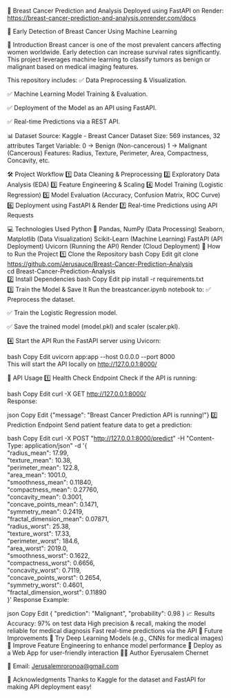 📌 Breast Cancer Prediction and Analysis
Deployed using FastAPI on Render: https://breast-cancer-prediction-and-analysis.onrender.com/docs


🏥 Early Detection of Breast Cancer Using Machine Learning


📌 Introduction
Breast cancer is one of the most prevalent cancers affecting women worldwide. Early detection can increase survival rates significantly. This project leverages machine learning to classify tumors as benign or malignant based on medical imaging features.

This repository includes:
✅ Data Preprocessing & Visualization.

✅ Machine Learning Model Training & Evaluation.

✅ Deployment of the Model as an API using FastAPI.

✅ Real-time Predictions via a REST API.


📊 Dataset
Source: Kaggle - Breast Cancer Dataset
Size: 569 instances, 32 attributes
Target Variable:
0 → Benign (Non-cancerous)
1 → Malignant (Cancerous)
Features: Radius, Texture, Perimeter, Area, Compactness, Concavity, etc.


🛠 Project Workflow
1️⃣ Data Cleaning & Preprocessing
2️⃣ Exploratory Data Analysis (EDA)
3️⃣ Feature Engineering & Scaling
4️⃣ Model Training (Logistic Regression)
5️⃣ Model Evaluation (Accuracy, Confusion Matrix, ROC Curve)
6️⃣ Deployment using FastAPI & Render
7️⃣ Real-time Predictions using API Requests

💻 Technologies Used
Python 🐍
Pandas, NumPy (Data Processing)
Seaborn, Matplotlib (Data Visualization)
Scikit-Learn (Machine Learning)
FastAPI (API Deployment)
Uvicorn (Running the API)
Render (Cloud Deployment)
🚀 How to Run the Project
1️⃣ Clone the Repository
bash
Copy
Edit
git clone https://github.com/Jerusauce/Breast-Cancer-Prediction-Analysis  
cd Breast-Cancer-Prediction-Analysis  
2️⃣ Install Dependencies
bash
Copy
Edit
pip install -r requirements.txt  
3️⃣ Train the Model & Save It
Run the breastcancer.ipynb notebook to:
✅ Preprocess the dataset.

✅ Train the Logistic Regression model.

✅ Save the trained model (model.pkl) and scaler (scaler.pkl).

4️⃣ Start the API
Run the FastAPI server using Uvicorn:

bash
Copy
Edit
uvicorn app:app --host 0.0.0.0 --port 8000  
This will start the API locally on http://127.0.0.1:8000/

📡 API Usage
1️⃣ Health Check Endpoint
Check if the API is running:

bash
Copy
Edit
curl -X GET http://127.0.0.1:8000/  
Response:

json
Copy
Edit
{"message": "Breast Cancer Prediction API is running!"}
2️⃣ Prediction Endpoint
Send patient feature data to get a prediction:

bash
Copy
Edit
curl -X POST "http://127.0.0.1:8000/predict" -H "Content-Type: application/json" -d '{  
  "radius_mean": 17.99,  
  "texture_mean": 10.38,  
  "perimeter_mean": 122.8,  
  "area_mean": 1001.0,  
  "smoothness_mean": 0.11840,  
  "compactness_mean": 0.27760,  
  "concavity_mean": 0.3001,  
  "concave_points_mean": 0.1471,  
  "symmetry_mean": 0.2419,  
  "fractal_dimension_mean": 0.07871,  
  "radius_worst": 25.38,  
  "texture_worst": 17.33,  
  "perimeter_worst": 184.6,  
  "area_worst": 2019.0,  
  "smoothness_worst": 0.1622,  
  "compactness_worst": 0.6656,  
  "concavity_worst": 0.7119,  
  "concave_points_worst": 0.2654,  
  "symmetry_worst": 0.4601,  
  "fractal_dimension_worst": 0.11890  
}'
Response Example:

json
Copy
Edit
{
  "prediction": "Malignant",
  "probability": 0.98
}
📈 Results
Accuracy: 97% on test data
High precision & recall, making the model reliable for medical diagnosis
Fast real-time predictions via the API
🔮 Future Improvements
📌 Try Deep Learning Models (e.g., CNNs for medical images)
📌 Improve Feature Engineering to enhance model performance
📌 Deploy as a Web App for user-friendly interaction
👨‍💻 Author
Eyerusalem Chernet

📧 Email: Jerusalemroronoa@gmail.com

🙌 Acknowledgments
Thanks to Kaggle for the dataset and FastAPI for making API deployment easy!
